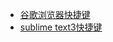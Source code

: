 * [谷歌浏览器快捷键](https://blog.csdn.net/zrds2e/article/details/78147297)
* [sublime text3快捷键](https://blog.csdn.net/zrds2e/article/details/78147297)